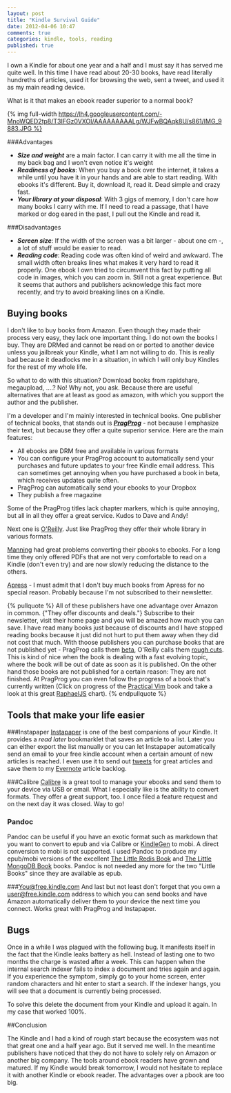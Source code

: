 ```yaml
---
layout: post
title: "Kindle Survival Guide"
date: 2012-04-06 10:47
comments: true
categories: kindle, tools, reading
published: true
---
```


I own a Kindle for about one year and a half and I must say it has served me quite well. In this time I have read about 20-30 books, have read literally hundreths of articles, used it for browsing the web, sent a tweet, and used it as my main reading device.

What is it that makes an ebook reader superior to a normal book?

<!-- more -->
{% img full-width https://lh4.googleusercontent.com/-MnoWQED2tp8/T3IFGz0VXOI/AAAAAAAAALg/WJFwBQAqk8U/s861/IMG_9883.JPG %}

###Advantages

- ***Size and weight*** are a main factor. I can carry it with me all the time in my back bag and I won't even notice it's weight
- ***Readiness of books***: When you buy a book over the internet, it takes a while until you have it in your hands and are able to start reading. With ebooks it's different. Buy it, download it, read it. Dead simple and crazy fast.
- ***Your library at your disposal***: With 3 gigs of memory, I don't care how many books I carry with me. If I need to read a passage, that I have marked or dog eared in the past, I pull out the Kindle and read it.

###Disadvantages

- ***Screen size***: If the width of the screen was a bit larger - about one cm -, a lot of stuff would be easier to read.
- ***Reading code***: Reading code was often kind of weird and awkward. The small width often breaks lines what makes it very hard to read it properly. One ebook I own tried to circumvent this fact by putting all code in images, which you can zoom in. Still not a great experience. But it seems that authors and publishers acknowledge this fact more recently, and try to avoid breaking lines on a Kindle.
 

## Buying books

I don't like to buy books from Amazon. Even though they made their process very easy, they lack one important thing. I do not own the books I buy. They are DRMed and cannot be read on or ported to another device unless you jailbreak your Kindle, what I am not willing to do. This is really bad because it deadlocks me in a situation, in which I will only buy Kindles for the rest of my whole life.

So what to do with this situation? Download books from rapidshare, megaupload, ....? No! Why not, you ask. Because there are useful alternatives that are at least as good as amazon, with which you support the author and the publisher.

I'm a developer and I'm mainly interested in technical books. One publisher of technical books, that stands out is ***[PragProg](http://pragprog.com)*** - not because I emphasize their text, but because they offer a quite superior service. Here are the main features:

- All ebooks are DRM free and available in various formats
- You can configure your PragProg account to automatically send your purchases and future updates to your free Kindle email address. This can sometimes get annoying when you have purchased a book in beta, which receives updates quite often.
- PragProg can automatically send your ebooks to your Dropbox
- They publish a free magazine

Some of the PragProg titles lack chapter markers, which is quite annoying, but all in all they offer a great service. Kudos to Dave and Andy!

Next one is [O'Reilly](http://shop.oreilly.com). Just like PragProg they offer their whole library in various formats.

[Manning](http://manning.com) had great problems converting their pbooks to ebooks. For a long time they only offered PDFs that are not very comfortable to read on a Kindle (don't even try) and are now slowly reducing the distance to the others.

[Apress](http://apress.com) - I must admit that I don't buy much books from Apress for no special reason. Probably because I'm not subscribed to their newsletter.

{% pullquote %}
All of these publishers have one advantage over Amazon in common. {"They offer discounts and deals."} Subscribe to their newsletter, visit their home page and you will be amazed how much you can save. I have read many books just because of discounts and I have stopped reading books because it just did not hurt to put them away when they did not cost that much. With thoose publishers you can purchase books that are not published yet - PragProg calls them [beta](http://pragprog.com/categories/new), O'Reilly calls them [rough cuts](http://oreily.com/roughcuts). This is kind of nice when the book is dealing with a fast evolving topic, where the book will be out of date as soon as it is published. On the other hand those books are not published for a certain reason: They are not finished. At PragProg you can even follow the progress of a book that's currently written (Click on progress of the [Practical Vim](http://pragprog.com/book/dnvim/practical-vim) book and take a look at this great [RaphaelJS](http://raphaeljs.com) chart).
{% endpullquote %}

## Tools that make your life easier

###Instapaper
[Instapaper](http://instapaper.com) is one of the best companions of your Kindle. It provides a _read later_ bookmarklet that saves an article to a list. Later you can either export the list manually or you can let Instapaper automatically send an email to your free kindle account when a certain amount of new articles is reached. I even use it to send out [tweets](https://twitter.com/#!thomaspeklak/status/183086027668336640) for great articles and save them to my [Evernote](http://evernote.com) article backlog.

###Calibre
[Calibre](http://calibre-ebook.com) is a great tool to manage your ebooks and send them to your device via USB or email. What I especially like is the ability to convert formats. They offer a great support, too. I once filed a feature request and on the next day it was closed. Way to go!

### Pandoc
Pandoc can be useful if you have an exotic format such as markdown that you want to convert to epub and via Calibre or [KindleGen](http://www.amazon.com/gp/feature.html?ie=UTF8&docId=1000234621) to mobi. A direct conversion to mobi is not supported. I used Pandoc to produce my epub/mobi versions of the excellent [The Little Redis Book](http://openmymind.net/2012/1/23/The-Little-Redis-Book/) and [The Little MongoDB Book](http://openmymind.net/2011/3/28/The-Little-MongoDB-Book/) books. Pandoc is not needed any more for the two "Little Books" since they are available as epub.

###You@free.kindle.com
And last but not least don't forget that you own a user@free.kindle.com address to which you can send books and have Amazon automatically deliver them to your device the next time you connect. Works great with PragProg and Instapaper.

## Bugs
Once in a while I was plagued with the following bug. It manifests itself in the fact that the Kindle leaks battery as hell. Instead of lasting one to two months the charge is wasted after a week. This can happen when the internal search indexer fails to index a document and tries again and again. If you experience the symptom, simply go to your home screen, enter random characters and hit enter to start a search. If the indexer hangs, you will see that a document is currently being processed.

To solve this delete the document from your Kindle and upload it again. In my case that worked 100%.


##Conclusion

The Kindle and I had a kind of rough start because the ecosystem was not that great one and a half year ago. But it served me well. In the meantime publishers have noticed that they do not have to solely rely on Amazon or another big company. The tools around ebook readers have grown and matured. If my Kindle would break tomorrow, I would not hesitate to replace it with another Kindle or ebook reader. The advantages over a pbook are too big.

